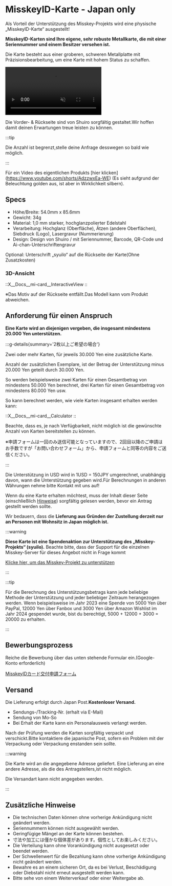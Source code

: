 # MisskeyID-Karte - Japan only

Als Vorteil der Unterstützung des Misskey-Projekts wird eine physische „MisskeyID-Karte“ ausgestellt!

**MisskeyID-Karten sind Ihre eigene, sehr robuste Metallkarte, die mit einer Seriennummer und einem Besitzer versehen ist.**

Die Karte besteht aus einer groberen, schweren Metallplatte mit Präzisionsbearbeitung, um eine Karte mit hohem Status zu schaffen.

<video src="/video/mi-id-card-teaser.mp4" muted autoplay loop></video>

Die Vorder- & Rückseite sind von Shuiro sorgfältig gestaltet.Wir hoffen damit deinen Erwartungen treue leisten zu können.

:::tip

Die Anzahl ist begrenzt,stelle deine Anfrage desswegen so bald wie möglich.

:::

Für ein Video des eigentlichen Produkts [hier klicken] (https://www.youtube.com/shorts/AdzzwxEa-WE) (Es sieht aufgrund der Beleuchtung golden aus, ist aber in Wirklichkeit silbern).

## Specs

- Höhe/Breite: 54.0mm x 85.6mm
- Gewicht: 34g
- Material: 1,0 mm starker, hochglanzpolierter Edelstahl
- Verarbeitung: Hochglanz (Oberfläche), Ätzen (andere Oberflächen), Siebdruck (Logo), Lasergravur (Nummerierung)
- Design: Design von Shuiro / mit Seriennummer, Barcode, QR-Code und Ai-chan-Unterschriftengravur

Optional: Unterschrift „syuilo“ auf die Rückseite der Karte(Ohne Zusatzkosten)

### 3D-Ansicht

::X__Docs__mi-card__InteractiveView
::

※Das Motiv auf der Rückseite entfällt.Das Modell kann vom Produkt abweichen.

## Anforderung für einen Anspruch

**Eine Karte wird an diejenigen vergeben, die insgesamt mindestens 20.000 Yen unterstützen.**

:::g-details{summary='2枚以上ご希望の場合'}

Zwei oder mehr Karten, für jeweils 30.000 Yen eine zusätzliche Karte.

Anzahl der zusätzlichen Exemplare, ist der Betrag der Unterstützung minus 20.000 Yen geteilt durch 30.000 Yen.

So werden beispielsweise zwei Karten für einen Gesamtbetrag von mindestens 50.000 Yen berechnet, drei Karten für einen Gesamtbetrag von mindestens 80.000 Yen usw.

So kann berechnet werden, wie viele Karten insgesamt erhalten werden kann:

::X__Docs__mi-card__Calculator
::

Beachte, dass es, je nach Verfügbarkeit, nicht möglich ist die gewünschte Anzahl von Karten bereitstellen zu können.

※申請フォームは一回のみ送信可能となっていますので、2回目以降のご申請はお手数ですが「お問い合わせフォーム」から、申請フォームと同等の内容をご送信ください。

:::

Die Unterstützung in USD wird in 1USD = 150JPY umgerechnet, unabhängig davon, wann die Unterstützung gegeben wird.Für Berechnungen in anderen Währungen nehme bitte Kontakt mit uns auf!

Wenn du eine Karte erhalten möchtest, muss der Inhalt dieser Seite (einschließlich [Hinweise](#hinweise)) sorgfältig gelesen werden, bevor ein Antrag gestellt werden sollte.

Wir bedauern, dass die **Lieferung aus Gründen der Zustellung derzeit nur an Personen mit Wohnsitz in Japan möglich ist.**

:::warning

**Diese Karte ist eine Spendenaktion zur Unterstützung des „Misskey-Projekts“ (syuilo).**
Beachte bitte, dass der Support für die einzelnen Misskey-Server für dieses Angebot nicht in Frage kommt

[Klicke hier, um das Misskey-Projekt zu unterstützen](/docs/donate/)

:::

:::tip

Für die Berechnung des Unterstützungsbetrags kann jede beliebige Methode der Unterstützung und jeder beliebiger Zeitraum herangezogen werden.
Wenn beispielsweise im Jahr 2023 eine Spende von 5000 Yen über PayPal, 12000 Yen über Fanbox und 3000 Yen über Amazon Wishlist im Jahr 2024 gespendet wurde, bist du berechtigt, 5000 + 12000 + 3000 = 20000 zu erhalten.

:::

## Bewerbungsprozess

Reiche die Bewerbung über das unten stehende Formular ein.(Google-Konto erforderlich)

[MisskeyIDカード交付申請フォーム](https://forms.gle/3EcRw21nUcGqGVk68)

## Versand

Die Lieferung erfolgt durch Japan Post.**Kostenloser Versand.**

- Sendungs-/Tracking-Nr. (erhalt via E-Mail)
- Sendung von Mo-So
- Bei Erhalt der Karte kann ein Personalausweis verlangt werden.

Nach der Prüfung werden die Karten sorgfältig verpackt und verschickt.Bitte kontaktiere die japanische Post, sofern ein Problem mit der Verpackung oder Verpackung enstanden sein sollte.

:::warning

Die Karte wird an die angegebene Adresse geliefert.
Eine Lieferung an eine andere Adresse, als die des Antragstellers,ist nicht möglich.

Die Versandart kann nicht angegeben werden.

:::

## Zusätzliche Hinweise

- Die technischen Daten können ohne vorherige Ankündigung  nicht geändert werden.
- Seriennummern können nicht ausgewählt werden.
- Geringfügige Mängel an der Karte können bestehen.
- 寸法や加工には僅かな個体差があります。個性としてお楽しみください。
- Die Verteilung kann ohne Vorankündigung nicht ausgesetzt oder beendet werden.
- Der Schwellenwert für die Bezahlung kann ohne vorherige Ankündigung nicht geändert werden.
- Bewahre es an einem sicheren Ort, da es bei Verlust, Beschädigung oder Diebstahl nicht erneut ausgestellt werden kann.
- Bitte sehe von einem Weiterverkauf oder einer Weitergabe ab.
